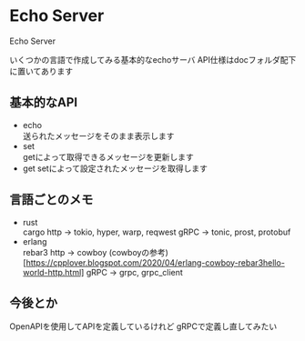 Echo Server
=====

Echo Server

いくつかの言語で作成してみる基本的なechoサーバ
API仕様はdocフォルダ配下に置いてあります


## 基本的なAPI
- echo  
  送られたメッセージをそのまま表示します　　
- set  
  getによって取得できるメッセージを更新します  
- get
  setによって設定されたメッセージを取得します  


## 言語ごとのメモ
- rust  
  cargo
  http -> tokio, hyper, warp, reqwest
  gRPC -> tonic, prost, protobuf
- erlang  
  rebar3
  http -> cowboy
    (cowboyの参考)[https://cpplover.blogspot.com/2020/04/erlang-cowboy-rebar3hello-world-http.html]
  gRPC -> grpc, grpc_client


## 今後とか
OpenAPIを使用してAPIを定義しているけれど
gRPCで定義し直してみたい

